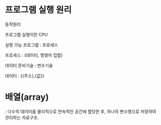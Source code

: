 # 프로그램 실행 원리

동작원리 

프로그램 실행이란 CPU  

실행 가능 프로그램 : 프로세스 

프로세스 : {데이터, 명령어 집합}

데이터 준비기술 : 변수기술 

데이터 : {{주소},{값}}

# 배열(array)

: 다수의 데이터를  물리적으로 연속적인 공간에 할당한 후, 하나의 변수명으로 저장하여 관리하는 자료구조.




